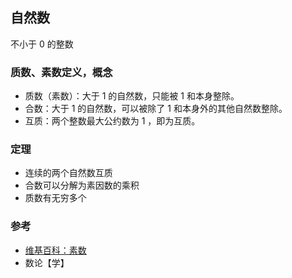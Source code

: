 ## 自然数

不小于 0 的整数

### 质数、素数定义，概念

* 质数（素数）：大于 1 的自然数，只能被 1 和本身整除。
* 合数：大于 1 的自然数，可以被除了 1 和本身外的其他自然数整除。
* 互质：两个整数最大公约数为 1 ，即为互质。

### 定理

* 连续的两个自然数互质
* 合数可以分解为素因数的乘积
* 质数有无穷多个

### 参考

* [维基百科：素数](https://zh.wikipedia.org/wiki/%E8%B4%A8%E6%95%B0)
* 数论【学】

